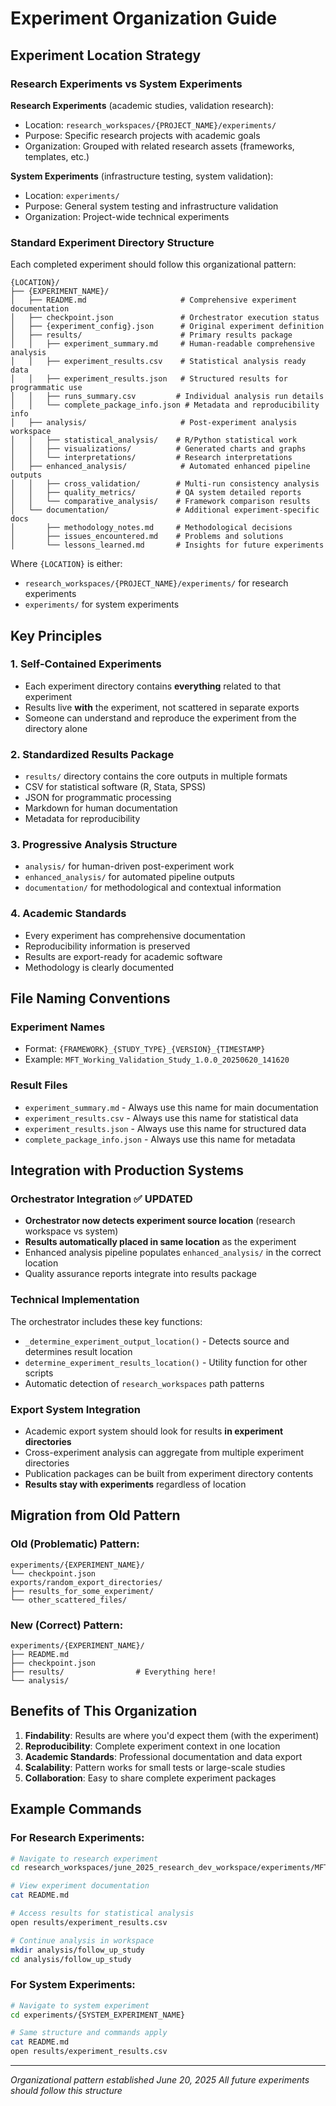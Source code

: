 # Experiment Organization Guide

## Experiment Location Strategy

### Research Experiments vs System Experiments

**Research Experiments** (academic studies, validation research):
- Location: `research_workspaces/{PROJECT_NAME}/experiments/`
- Purpose: Specific research projects with academic goals
- Organization: Grouped with related research assets (frameworks, templates, etc.)

**System Experiments** (infrastructure testing, system validation):
- Location: `experiments/`
- Purpose: General system testing and infrastructure validation
- Organization: Project-wide technical experiments

### Standard Experiment Directory Structure

Each completed experiment should follow this organizational pattern:

```
{LOCATION}/
├── {EXPERIMENT_NAME}/
│   ├── README.md                     # Comprehensive experiment documentation
│   ├── checkpoint.json               # Orchestrator execution status
│   ├── {experiment_config}.json      # Original experiment definition
│   ├── results/                      # Primary results package
│   │   ├── experiment_summary.md     # Human-readable comprehensive analysis
│   │   ├── experiment_results.csv    # Statistical analysis ready data
│   │   ├── experiment_results.json   # Structured results for programmatic use
│   │   ├── runs_summary.csv         # Individual analysis run details
│   │   └── complete_package_info.json # Metadata and reproducibility info
│   ├── analysis/                     # Post-experiment analysis workspace
│   │   ├── statistical_analysis/    # R/Python statistical work
│   │   ├── visualizations/          # Generated charts and graphs
│   │   └── interpretations/         # Research interpretations
│   ├── enhanced_analysis/            # Automated enhanced pipeline outputs
│   │   ├── cross_validation/        # Multi-run consistency analysis
│   │   ├── quality_metrics/         # QA system detailed reports
│   │   └── comparative_analysis/    # Framework comparison results
│   └── documentation/               # Additional experiment-specific docs
│       ├── methodology_notes.md     # Methodological decisions
│       ├── issues_encountered.md    # Problems and solutions
│       └── lessons_learned.md       # Insights for future experiments
```

Where `{LOCATION}` is either:
- `research_workspaces/{PROJECT_NAME}/experiments/` for research experiments
- `experiments/` for system experiments

## Key Principles

### 1. **Self-Contained Experiments**
- Each experiment directory contains **everything** related to that experiment
- Results live **with** the experiment, not scattered in separate exports
- Someone can understand and reproduce the experiment from the directory alone

### 2. **Standardized Results Package**
- `results/` directory contains the core outputs in multiple formats
- CSV for statistical software (R, Stata, SPSS)
- JSON for programmatic processing
- Markdown for human documentation
- Metadata for reproducibility

### 3. **Progressive Analysis Structure**
- `analysis/` for human-driven post-experiment work
- `enhanced_analysis/` for automated pipeline outputs
- `documentation/` for methodological and contextual information

### 4. **Academic Standards**
- Every experiment has comprehensive documentation
- Reproducibility information is preserved
- Results are export-ready for academic software
- Methodology is clearly documented

## File Naming Conventions

### Experiment Names
- Format: `{FRAMEWORK}_{STUDY_TYPE}_{VERSION}_{TIMESTAMP}`
- Example: `MFT_Working_Validation_Study_1.0.0_20250620_141620`

### Result Files
- `experiment_summary.md` - Always use this name for main documentation
- `experiment_results.csv` - Always use this name for statistical data
- `experiment_results.json` - Always use this name for structured data
- `complete_package_info.json` - Always use this name for metadata

## Integration with Production Systems

### Orchestrator Integration ✅ **UPDATED**
- **Orchestrator now detects experiment source location** (research workspace vs system)
- **Results automatically placed in same location** as the experiment
- Enhanced analysis pipeline populates `enhanced_analysis/` in the correct location
- Quality assurance reports integrate into results package

### Technical Implementation
The orchestrator includes these key functions:
- `_determine_experiment_output_location()` - Detects source and determines result location
- `determine_experiment_results_location()` - Utility function for other scripts
- Automatic detection of `research_workspaces` path patterns

### Export System Integration
- Academic export system should look for results **in experiment directories**
- Cross-experiment analysis can aggregate from multiple experiment directories
- Publication packages can be built from experiment directory contents
- **Results stay with experiments** regardless of location

## Migration from Old Pattern

### Old (Problematic) Pattern:
```
experiments/{EXPERIMENT_NAME}/
└── checkpoint.json
exports/random_export_directories/
├── results_for_some_experiment/
└── other_scattered_files/
```

### New (Correct) Pattern:
```
experiments/{EXPERIMENT_NAME}/
├── README.md
├── checkpoint.json
├── results/                # Everything here!
└── analysis/
```

## Benefits of This Organization

1. **Findability**: Results are where you'd expect them (with the experiment)
2. **Reproducibility**: Complete experiment context in one location
3. **Academic Standards**: Professional documentation and data export
4. **Scalability**: Pattern works for small tests or large-scale studies
5. **Collaboration**: Easy to share complete experiment packages

## Example Commands

### For Research Experiments:
```bash
# Navigate to research experiment
cd research_workspaces/june_2025_research_dev_workspace/experiments/MFT_Working_Validation_Study_1.0.0_20250620_141620

# View experiment documentation
cat README.md

# Access results for statistical analysis
open results/experiment_results.csv

# Continue analysis in workspace
mkdir analysis/follow_up_study
cd analysis/follow_up_study
```

### For System Experiments:
```bash
# Navigate to system experiment
cd experiments/{SYSTEM_EXPERIMENT_NAME}

# Same structure and commands apply
cat README.md
open results/experiment_results.csv
```

---
*Organizational pattern established June 20, 2025*
*All future experiments should follow this structure* 
